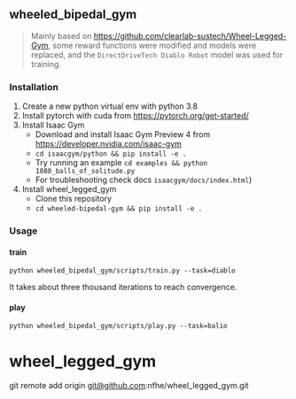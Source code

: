 ## wheeled_bipedal_gym

> Mainly based on https://github.com/clearlab-sustech/Wheel-Legged-Gym, some reward functions were modified and models were replaced, and the `DirectDriveTech Diablo Robot` model was used for training.

### Installation

1. Create a new python virtual env with python 3.8
2. Install pytorch with cuda from https://pytorch.org/get-started/
3. Install Isaac Gym
   - Download and install Isaac Gym Preview 4 from https://developer.nvidia.com/isaac-gym
   - `cd isaacgym/python && pip install -e .`
   - Try running an example `cd examples && python 1080_balls_of_solitude.py`
   - For troubleshooting check docs `isaacgym/docs/index.html`)
4. Install wheel_legged_gym
   - Clone this repository
   - `cd wheeled-bipedal-gym && pip install -e .`

### Usage

#### train

```
python wheeled_bipedal_gym/scripts/train.py --task=diablo
```

It takes about three thousand iterations to reach convergence.

#### play

```
python wheeled_bipedal_gym/scripts/play.py --task=balio
```

# wheel_legged_gym

git remote add origin git@github.com:nfhe/wheel_legged_gym.git
